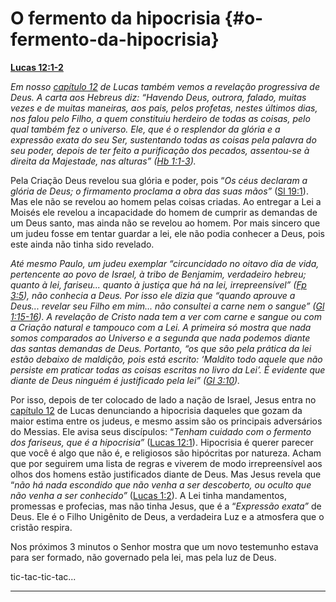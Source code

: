 # O fermento da hipocrisia {#o-fermento-da-hipocrisia}

[**Lucas 12:1-2**](http://bibliaonline.com.br/acf/lc/12/1-2)

_Em nosso_ [_capítulo 12_](http://bibliaonline.com.br/acf/lc/12) _de Lucas também vemos a revelação progressiva de Deus. A carta aos Hebreus diz: “Havendo Deus, outrora, falado, muitas vezes e de muitas maneiras, aos pais, pelos profetas, nestes últimos dias, nos falou pelo Filho, a quem constituiu herdeiro de todas as coisas, pelo qual também fez o universo. Ele, que é o resplendor da glória e a expressão exata do seu Ser, sustentando todas as coisas pela palavra do seu poder, depois de ter feito a purificação dos pecados, assentou-se à direita da Majestade, nas alturas” (_[_Hb 1:1-3_](http://bibliaonline.com.br/acf/hb/1/1-3)_)._

Pela Criação Deus revelou sua glória e poder, pois “_Os céus declaram a glória de Deus; o firmamento proclama a obra das suas mãos”_ ([Sl 19:1](http://bibliaonline.com.br/acf/sl/19/1)). Mas ele não se revelou ao homem pelas coisas criadas. Ao entregar a Lei a Moisés ele revelou a incapacidade do homem de cumprir as demandas de um Deus santo, mas ainda não se revelou ao homem. Por mais sincero que um judeu fosse em tentar guardar a lei, ele não podia conhecer a Deus, pois este ainda não tinha sido revelado.

_Até mesmo Paulo, um judeu exemplar “circuncidado no oitavo dia de vida, pertencente ao povo de Israel, à tribo de Benjamim, verdadeiro hebreu; quanto à lei, fariseu... quanto à justiça que há na lei, irrepreensível” (_[_Fp 3:5_](http://bibliaonline.com.br/acf/fp/3/5)_), não conhecia a Deus. Por isso ele dizia que “quando aprouve a Deus... revelar seu Filho em mim... não consultei a carne nem o sangue” (_[_Gl 1:15-16_](http://bibliaonline.com.br/acf/gl/1/15-16)_). A revelação de Cristo nada tem a ver com carne e sangue ou com a Criação natural e tampouco com a Lei. A primeira só mostra que nada somos comparados ao Universo e a segunda que nada podemos diante das santas demandas de Deus. Portanto, “os que são pela prática da lei estão debaixo de maldição, pois está escrito: ‘Maldito todo aquele que não persiste em praticar todas as coisas escritas no livro da Lei’. É evidente que diante de Deus ninguém é justificado pela lei” (_[_Gl 3:10_](http://bibliaonline.com.br/acf/gl/3/10)_)._

Por isso, depois de ter colocado de lado a nação de Israel, Jesus entra no [capítulo 12](http://bibliaonline.com.br/acf/lc/12) de Lucas denunciando a hipocrisia daqueles que gozam da maior estima entre os judeus, e mesmo assim são os principais adversários do Messias. Ele avisa seus discípulos: “_Tenham cuidado com o fermento dos fariseus, que é a hipocrisia”_ ([Lucas 12:1](http://bibliaonline.com.br/acf/lc/12/1)). Hipocrisia é querer parecer que você é algo que não é, e religiosos são hipócritas por natureza. Acham que por seguirem uma lista de regras e viverem de modo irrepreensível aos olhos dos homens estão justificados diante de Deus. Mas Jesus revela que “_não há nada escondido que não venha a ser descoberto, ou oculto que não venha a ser conhecido”_ ([Lucas 1:2](http://bibliaonline.com.br/acf/lc/1/2)). A Lei tinha mandamentos, promessas e profecias, mas não tinha Jesus, que é a “_Expressão exata”_ de Deus. Ele é o Filho Unigênito de Deus, a verdadeira Luz e a atmosfera que o cristão respira.

Nos próximos 3 minutos o Senhor mostra que um novo testemunho estava para ser formado, não governado pela lei, mas pela luz de Deus.

tic-tac-tic-tac...

*****